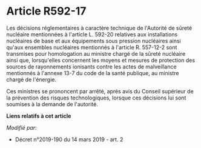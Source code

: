 # Article R592-17

Les décisions réglementaires à caractère technique de l'Autorité de sûreté nucléaire mentionnées à l'article L. 592-20
relatives aux installations nucléaires de base et aux équipements sous pression nucléaires ainsi qu'aux ensembles nucléaires
mentionnés à l'article R. 557-12-2 sont transmises pour homologation au ministre chargé de la sûreté nucléaire ainsi que,
lorsqu'elles concernent les moyens et mesures de protection des sources de rayonnements ionisants contre les actes de
malveillance mentionnés à l'annexe 13-7 du code de la santé publique, au ministre chargé de l'énergie.

Ces ministres se prononcent par arrêté, après avis du Conseil supérieur de la prévention des risques technologiques, lorsque
ces décisions lui sont soumises à la demande de l'autorité.

**Liens relatifs à cet article**

_Modifié par_:

  - Décret n°2019-190 du 14 mars 2019 - art. 2
